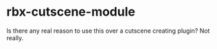# rbx-cutscene-module
Is there any real reason to use this over a cutscene creating plugin? Not really.
